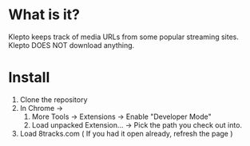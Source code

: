 
# What is it? 

Klepto keeps track of media URLs from some popular streaming sites. Klepto DOES NOT download anything.

# Install

 1. Clone the repository
 1. In Chrome -> 
    1. More Tools -> Extensions -> Enable "Developer Mode"
    1. Load unpacked Extension... -> Pick the path you check out into. 
 1. Load 8tracks.com ( If you had it open already, refresh the page )



